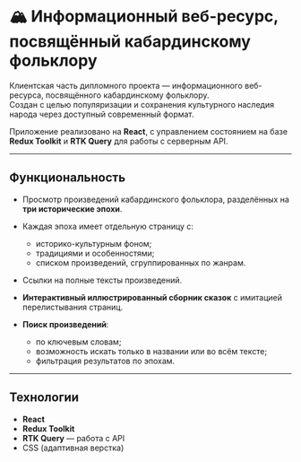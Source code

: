 # 🏔️ Информационный веб-ресурс, посвящённый кабардинскому фольклору

Клиентская часть дипломного проекта — информационного веб-ресурса, посвящённого кабардинскому фольклору.  
Создан с целью популяризации и сохранения культурного наследия народа через доступный современный формат.

Приложение реализовано на **React**, с управлением состоянием на базе **Redux Toolkit** и **RTK Query** для работы с серверным API.

---

##  Функциональность

-  Просмотр произведений кабардинского фольклора, разделённых на **три исторические эпохи**.
  - Каждая эпоха имеет отдельную страницу с:
    - историко-культурным фоном;
    - традициями и особенностями;
    - списком произведений, сгруппированных по жанрам.
  - Ссылки на полные тексты произведений.

-  **Интерактивный иллюстрированный сборник сказок** с имитацией перелистывания страниц.

-  **Поиск произведений**:
    - по ключевым словам;
    - возможность искать только в названии или во всём тексте;
    - фильтрация результатов по эпохам.

---

##  Технологии

-  **React**
-  **Redux Toolkit**
-  **RTK Query** — работа с API
-  CSS (адаптивная верстка)
